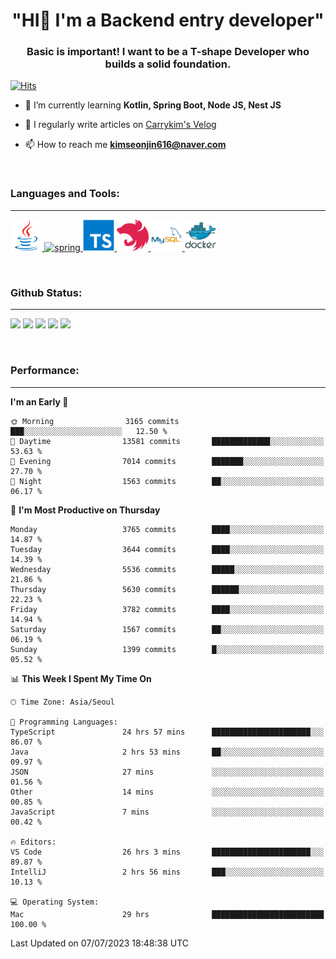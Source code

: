 <h1 align="center">"HI👋 I'm a Backend entry developer" </h1>
<h3 align="center">Basic is important! I want to be a T-shape Developer who builds a solid foundation.</h3>

[![Hits](https://hits.seeyoufarm.com/api/count/incr/badge.svg?url=https%3A%2F%2Fgithub.com%2Fgimseonjin&count_bg=%2318BFE5&title_bg=%23555555&icon=ko-fi.svg&icon_color=%23E7E7E7&title=hits&edge_flat=false)](https://hits.seeyoufarm.com)

- 🌱 I’m currently learning **Kotlin, Spring Boot, Node JS, Nest JS**

- 📝 I regularly write articles on [Carrykim's Velog](https://velog.io/@carrykim)

- 📫 How to reach me **kimseonjin616@naver.com**

<br/>

<h3 align="left">Languages and Tools:</h3>

***

<p align="left"> 
 <a href="https://www.java.com" target="_blank" rel="noreferrer"> <img src="https://raw.githubusercontent.com/devicons/devicon/master/icons/java/java-original.svg" alt="java" width="10%" height="10%"/> </a>
 <a href="https://spring.io/" target="_blank" rel="noreferrer"> <img src="https://www.vectorlogo.zone/logos/springio/springio-icon.svg" alt="spring" width="10%" height="10%"/> </a>
  <a href="https://www.typescriptlang.org/" target="_blank" rel="noreferrer"> <img src="https://raw.githubusercontent.com/devicons/devicon/master/icons/typescript/typescript-original.svg" alt="typescript" width="10%" height="10%"/> </a>
<a href="https://nestjs.com/" target="_blank" rel="noreferrer"> <img src="https://raw.githubusercontent.com/devicons/devicon/master/icons/nestjs/nestjs-plain.svg" alt="nestjs" width="10%" height="10%"/> </a> 
<a href="https://www.mysql.com/" target="_blank" rel="noreferrer"> <img src="https://raw.githubusercontent.com/devicons/devicon/master/icons/mysql/mysql-original-wordmark.svg" alt="mysql" width="10%" height="10%"/>  </a>
 <a href="https://www.docker.com/" target="_blank" rel="noreferrer"> <img src="https://raw.githubusercontent.com/devicons/devicon/master/icons/docker/docker-original-wordmark.svg" alt="docker" width="10%" height="10%"/> </a>
 </p>
</p>

<br/>

<h3 align="left">Github Status:</h3>

***

![](http://github-profile-summary-cards.vercel.app/api/cards/profile-details?username=gimseonjin&theme=nord_bright)
![](http://github-profile-summary-cards.vercel.app/api/cards/repos-per-language?username=gimseonjin&theme=nord_bright)
![](http://github-profile-summary-cards.vercel.app/api/cards/most-commit-language?username=gimseonjin&theme=nord_bright)
![](http://github-profile-summary-cards.vercel.app/api/cards/stats?username=gimseonjin&theme=nord_bright)
![](http://github-profile-summary-cards.vercel.app/api/cards/productive-time?username=gimseonjin&theme=nord_bright&utcOffset=8)


<br/>

<h3 align="left">Performance:</h3>

***

<!--START_SECTION:waka-->
**I'm an Early 🐤** 

```text
🌞 Morning                3165 commits        ███░░░░░░░░░░░░░░░░░░░░░░   12.50 % 
🌆 Daytime                13581 commits       █████████████░░░░░░░░░░░░   53.63 % 
🌃 Evening                7014 commits        ███████░░░░░░░░░░░░░░░░░░   27.70 % 
🌙 Night                  1563 commits        ██░░░░░░░░░░░░░░░░░░░░░░░   06.17 % 
```
📅 **I'm Most Productive on Thursday** 

```text
Monday                   3765 commits        ████░░░░░░░░░░░░░░░░░░░░░   14.87 % 
Tuesday                  3644 commits        ████░░░░░░░░░░░░░░░░░░░░░   14.39 % 
Wednesday                5536 commits        █████░░░░░░░░░░░░░░░░░░░░   21.86 % 
Thursday                 5630 commits        ██████░░░░░░░░░░░░░░░░░░░   22.23 % 
Friday                   3782 commits        ████░░░░░░░░░░░░░░░░░░░░░   14.94 % 
Saturday                 1567 commits        ██░░░░░░░░░░░░░░░░░░░░░░░   06.19 % 
Sunday                   1399 commits        █░░░░░░░░░░░░░░░░░░░░░░░░   05.52 % 
```


📊 **This Week I Spent My Time On** 

```text
🕑︎ Time Zone: Asia/Seoul

💬 Programming Languages: 
TypeScript               24 hrs 57 mins      ██████████████████████░░░   86.07 % 
Java                     2 hrs 53 mins       ██░░░░░░░░░░░░░░░░░░░░░░░   09.97 % 
JSON                     27 mins             ░░░░░░░░░░░░░░░░░░░░░░░░░   01.56 % 
Other                    14 mins             ░░░░░░░░░░░░░░░░░░░░░░░░░   00.85 % 
JavaScript               7 mins              ░░░░░░░░░░░░░░░░░░░░░░░░░   00.42 % 

🔥 Editors: 
VS Code                  26 hrs 3 mins       ██████████████████████░░░   89.87 % 
IntelliJ                 2 hrs 56 mins       ███░░░░░░░░░░░░░░░░░░░░░░   10.13 % 

💻 Operating System: 
Mac                      29 hrs              █████████████████████████   100.00 % 
```


 Last Updated on 07/07/2023 18:48:38 UTC
<!--END_SECTION:waka-->

<div align="center">
  
